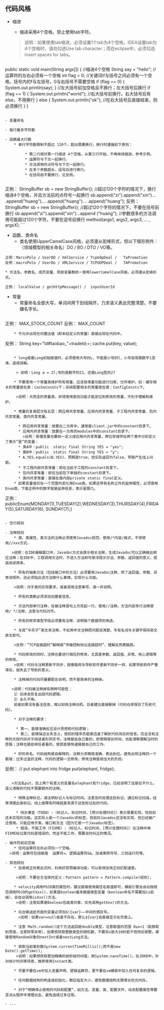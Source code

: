 ## 代码风格

- 缩进
    * 缩进采用4个空格，禁止使用tab字符。

   >说明：如果使用tab缩进，必须设置1个tab为4个空格。IDEA设置tab为4个空格时，请勿勾选Use tab character；而在eclipse中，必须勾选insert spaces for tabs。

  ``` 正例：（涉及1-5点）
public static void main(String args[]) {
	//缩进4个空格
	String say = "hello";
	//运算符的左右必须有一个空格
	int flag = 0;
	//关键词if与括号之间必须有一个空格，括号内的f与左括号，0与右括号不需要空格
	if (flag == 0) {
		System.out.println(say);
	}
	//左大括号前加空格且不换行；左大括号后换行
	if (flag == 1) {
		System.out.println("world");
		//右大括号前换行，右大括号后有else，不用换行
	} else {
		System.out.println("ok");
		//在右大括号后直接结束，则必须换行
	}
} 
```

- 变量命名

- 每行最多字符数

- 函数最大行数
    * 单行字符数限制不超过 120个，超出需要换行，换行时遵循如下原则：

         * 第二行相对第一行缩进 4个空格，从第三行开始，不再继续缩进，参考示例。
         * 运算符与下文一起换行。
         * 方法调用的点符号与下文一起换行。
         * 在多个参数超长，逗号后进行换行。
         * 在括号前不要换行，见反例。
		 
 ``` 
正例：
StringBuffer sb = new StringBuffer();
//超过120个字符的情况下，换行缩进4个空格，并且方法前的点符号一起换行
sb.append("zi").append("xin")...
	.append("huang")...
	.append("huang")...
	.append("huang");
反例：
StringBuffer sb = new StringBuffer();
//超过120个字符的情况下，不要在括号前换行
sb.append("zi").append("xin")...append
	("huang");
//参数很多的方法调用可能超过120个字符，不要在逗号前换行
method(args1, args2, args3, ...
	, argsX);
	```

- 函数、类命名
    * 类名使用UpperCamelCase风格，必须遵从驼峰形式，但以下情形例外：（领域模型的相关命名）DO / BO / DTO / VO等。
```
正例：MarcoPolo / UserDO / XmlService / TcpUdpDeal /   TaPromotion
反例：macroPolo / UserDo / XMLService / TCPUDPDeal /   TAPromotion
```
    * 方法名、参数名、成员变量、局部变量都统一使用lowerCamelCase风格，必须遵从驼峰形式。
`正例： localValue / getHttpMessage() /  inputUserId `

- 常量
    * 常量命名全部大写，单词间用下划线隔开，力求语义表达完整清楚，不要嫌名字长。
  ```
正例： MAX_STOCK_COUNT
反例： MAX_COUNT
```
    * 不允许出现任何魔法值（即未经定义的常量）直接出现在代码中。
``` 
反例： String key="Id#taobao_"+tradeId;=;
cache.put(key,  value);
```

    * long或者Long初始赋值时，必须使用大写的L，不能是小写的l，小写容易跟数字1混淆，造成误解。

     > 说明：Long a = 2l;写的是数字的21，还是Long型的2?

    * 不要使用一个常量类维护所有常量，应该按常量功能进行归类，分开维护。如：缓存相关的常量放在类：CacheConsts下；系统配置相关的常量放在类：ConfigConsts下。

     >说明：大而全的常量类，非得使用查找功能才能定位到修改的常量，不利于理解和维护。

    * 常量的复用层次有五层：跨应用共享常量、应用内共享常量、子工程内共享常量、包内共享常量、类内共享常量。

      * 跨应用共享常量：放置在二方库中，通常是client.jar中的constant目录下。
      * 应用内共享常量：放置在一方库的modules中的constant目录下。
        >反例：易懂变量也要统一定义成应用内共享常量，两位攻城师在两个类中分别定义了表示“是”的变量：
      * 类A中：public  static final String YES = "yes";
      * 类B中：public  static final String YES = "y";
      * A.YES.equals(B.YES)，预期是true，但实际返回为false，导致产生线上问题。
      * 子工程内部共享常量：即在当前子工程的constant目录下。
      * 包内共享常量：即在当前包下单独的constant目录下。
      * 类内共享常量：直接在类内部private static final定义。
    * 如果变量值仅在一个范围内变化用Enum类。如果还带有名称之外的延伸属性，必须使用Enum类，下面正例中的数字就是延伸信息，表示星期几。
```
正例：publicEnum{MONDAY(1),TUESDAY(2),WEDNESDAY(3),THURSDAY(4),FRIDAY(5),SATURDAY(6), SUNDAY(7);}
```

- 空行规则

- 注释规则
    * 类、类属性、类方法的注释必须使用Javadoc规范，使用/*内容/格式，不得使用//xxx方式。

   >说明：在IDE编辑窗口中，Javadoc方式会提示相关注释，生成Javadoc可以正确输出相应注释；在IDE中，工程调用方法时，不进入方法即可悬浮提示方法、参数、返回值的意义，提高阅读效率。

    * 所有的抽象方法（包括接口中的方法）必须要用Javadoc注释、除了返回值、参数、异常说明外，还必须指出该方法做什么事情，实现什么功能。

    >说明：对子类的实现要求，或者调用注意事项，请一并说明。

    * 所有的类都必须添加创建者信息。

    * 方法内部单行注释，在被注释语句上方另起一行，使用//注释。方法内部多行注释使用/ */注释，注意与代码对齐。

    * 所有的枚举类型字段必须要有注释，说明每个数据项的用途。

    * 与其“半吊子”英文来注释，不如用中文注释把问题说清楚。专有名词与关键字保持英文原文即可。

    >反例：“TCP连接超时”解释成“传输控制协议连接超时”，理解反而费脑筋。
	
    * 代码修改的同时，注释也要进行相应的修改，尤其是参数、返回值、异常、核心逻辑等的修改。
    >说明：代码与注释更新不同步，就像路网与导航软件更新不同步一样，如果导航软件严重滞后，就失去了导航的意义。

    * 注释掉的代码尽量要配合说明，而不是简单的注释掉。

   >说明：代码被注释掉有两种可能性：
    1）后续会恢复此段代码逻辑。
    2）永久不用。
    前者如果没有备注信息，难以知晓注释动机。后者建议直接删掉（代码仓库保存了历史代码）。

    * 对于注释的要求：

     * 第一、能够准确反应设计思想和代码逻辑；
     * 第二、能够描述业务含义，使别的程序员能够迅速了解到代码背后的信息。完全没有注释的大段代码对于阅读者形同天书，注释是给自己看的，即使隔很长时间，也能清晰理解当时的思路；注释也是给继任者看的，使其能够快速接替自己的工作。
	 
    * 好的命名、代码结构是自解释的，注释力求精简准确、表达到位。避免出现注释的一个极端：过多过滥的注释，代码的逻辑一旦修改，修改注释是相当大的负担。
```
反例：
// put elephant into fridge
put(elephant, fridge);
```

   >方法名put，加上两个有意义的变量名elephant和fridge，已经说明了这是在干什么，语义清晰的代码不需要额外的注释。

    * 特殊注释标记，请注明标记人与标记时间。注意及时处理这些标记，通过标记扫描，经常清理此类标记。线上故障有时候就是来源于这些标记处的代码。

     * 待办事宜（TODO）:（标记人，标记时间，[预计处理时间]）表示需要实现，但目前还未实现的功能。这实际上是一个Javadoc的标签，目前的Javadoc还没有实现，但已经被广泛使用。只能应用于类，接口和方法（因为它是一个Javadoc标签）。
     * 错误，不能工作（FIXME）:（标记人，标记时间，[预计处理时间]）在注释中用FIXME标记某代码是错误的，而且不能工作，需要及时纠正的情况。

- 操作符前后空格
    * 任何运算符左右必须加一个空格。
  >说明：运算符包括赋值  运算符=、逻辑运算符&&、加减乘除符号、三目运行符等。
  
- 其他规则
    * 在使用正则表达式时，利用好其预编译功能，可以有效加快正则匹配速度。
	
     >说明：不要在方法体内定义：Pattern pattern = Pattern.compile(规则);
  
    * velocity调用POJO类的属性时，建议直接使用属性名取值即可，模板引擎会自动按规范调用POJO的getXxx()，如果是boolean基本数据类型变量（boolean命名不需要加is前缀），会自动调用isXxx()方法。
     >说明：注意如果是Boolean包装类对象，优先调用getXxx()的方法。

    * 后台输送给页面的变量必须加$!{var}——中间的感叹号。
      >说明：如果var=null或者不存在，那么${var}会直接显示在页面上。

    * 注意 Math.random()这个方法返回是double类型，注意取值的范围 0≤x<1（能够取到零值，注意除零异常），如果想获取整数类型的随机数，不要将x放大10的若干倍然后取整，直接使用Random对象的nextInt或者nextLong方法。

    * 获取当前毫秒数System.currentTimeMillis();而不是new Date().getTime();
     >说明：如果想获取更加精确的纳秒级时间值，用System.nanoTime()。在JDK8中，针对统计时间等场景，推荐使用Instant类。

    * 尽量不要在vm中加入变量声明、逻辑运算符，更不要在vm模板中加入任何复杂的逻辑。

    * 任何数据结构的构造或初始化，都应指定大小，避免数据结构无限增长吃光内存。

    * 对于“明确停止使用的代码和配置”，如方法、变量、类、配置文件、动态配置属性等要坚决从程序中清理出去，避免造成过多垃圾。

- ...
